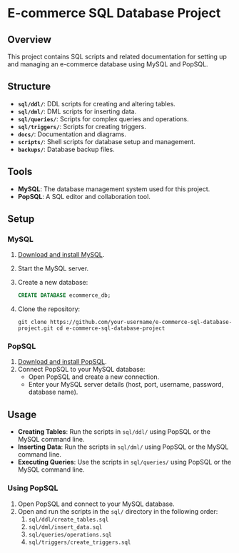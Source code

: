 # E-commerce SQL Database Project

## Overview

This project contains SQL scripts and related documentation for setting up and managing an e-commerce database using MySQL and PopSQL.

## Structure

- **`sql/ddl/`**: DDL scripts for creating and altering tables.
- **`sql/dml/`**: DML scripts for inserting data.
- **`sql/queries/`**: Scripts for complex queries and operations.
- **`sql/triggers/`**: Scripts for creating triggers.
- **`docs/`**: Documentation and diagrams.
- **`scripts/`**: Shell scripts for database setup and management.
- **`backups/`**: Database backup files.

## Tools

- **MySQL**: The database management system used for this project.
- **PopSQL**: A SQL editor and collaboration tool.

## Setup

### MySQL

1. [Download and install MySQL](https://dev.mysql.com/downloads/installer/).

2. Start the MySQL server.

3. Create a new database:

   ```sql
   CREATE DATABASE ecommerce_db;
   ```

4. Clone the repository:

   `git clone https://github.com/your-username/e-commerce-sql-database-project.git
   cd e-commerce-sql-database-project` 

### PopSQL

1. [Download and install PopSQL](https://popsql.com/).
2. Connect PopSQL to your MySQL database:
   - Open PopSQL and create a new connection.
   - Enter your MySQL server details (host, port, username, password, database name).


## Usage

- **Creating Tables**: Run the scripts in `sql/ddl/` using PopSQL or the MySQL command line.
- **Inserting Data**: Run the scripts in `sql/dml/` using PopSQL or the MySQL command line.
- **Executing Queries**: Use the scripts in `sql/queries/` using PopSQL or the MySQL command line.

### Using PopSQL

1. Open PopSQL and connect to your MySQL database.
2. Open and run the scripts in the `sql/` directory in the following order:
   1. `sql/ddl/create_tables.sql`
   2. `sql/dml/insert_data.sql`
   3. `sql/queries/operations.sql`
   4. `sql/triggers/create_triggers.sql`

